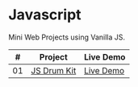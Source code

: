 # Javascript
Mini Web Projects using Vanilla JS.


|  #  | Project                                                                                                                                             | Live Demo                                                                                             |
| :-: | --------------------------------------------------------------------------------------------------------------------------------------------------- | ----------------------------------------------------------------------------------------------------- |
| 01  | [JS Drum Kit](https://github.com/architkakkar/Javascript/tree/main/JS%20Drum%20Kit)                                                                 | [Live Demo](https://architkakkar.github.io/Javascript/JS%20Drum%20Kit/)                               |
